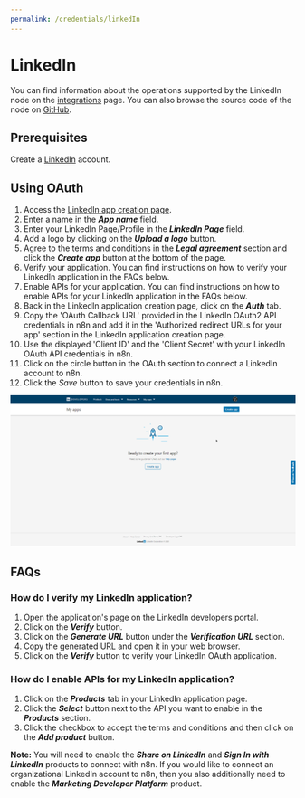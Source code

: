 ```yaml
---
permalink: /credentials/linkedIn
---
```


# LinkedIn

You can find information about the operations supported by the LinkedIn node on the [integrations](https://n8n.io/integrations/n8n-nodes-base.linkedIn) page. You can also browse the source code of the node on [GitHub](https://github.com/n8n-io/n8n/tree/master/packages/nodes-base/nodes/LinkedIn).

## Prerequisites

Create a [LinkedIn](https://www.linkedin.com/) account.

## Using OAuth

1. Access the [LinkedIn app creation page](https://www.linkedin.com/developers/apps/new).
2. Enter a name in the ***App name*** field.
3. Enter your LinkedIn Page/Profile in the ***LinkedIn Page*** field.
4. Add a logo by clicking on the ***Upload a logo*** button.
5. Agree to the terms and conditions in the ***Legal agreement*** section and click the ***Create app*** button at the bottom of the page.
6. Verify your application. You can find instructions on how to verify your LinkedIn application in the FAQs below.
10. Enable APIs for your application. You can find instructions on how to enable APIs for your LinkedIn application in the FAQs below.
10. Back in the LinkedIn application creation page, click on the ***Auth*** tab.
11. Copy the 'OAuth Callback URL' provided in the LinkedIn OAuth2 API credentials in n8n and add it in the 'Authorized redirect URLs for your app' section in the LinkedIn application creation page.
12. Use the displayed 'Client ID' and the 'Client Secret' with your LinkedIn OAuth API credentials in n8n.
10. Click on the circle button in the OAuth section to connect a LinkedIn account to n8n.
11. Click the *Save* button to save your credentials in n8n.

![Getting LinkedIn credentials](./using-oauth.gif)

## FAQs

### How do I verify my LinkedIn application?

1. Open the application's page on the LinkedIn developers portal.
2. Click on the ***Verify*** button.
3. Click on the ***Generate URL*** button under the ***Verification URL*** section.
4. Copy the generated URL and open it in your web browser.
5. Click on the ***Verify*** button to verify your LinkedIn OAuth application.

### How do I enable APIs for my LinkedIn application?

1. Click on the ***Products*** tab in your LinkedIn application page.
2. Click the ***Select*** button next to the API you want to enable in the ***Products*** section.
3. Click the checkbox to accept the terms and conditions and then click on the ***Add product*** button.

**Note:** You will need to enable the ***Share on LinkedIn*** and ***Sign In with LinkedIn*** products to connect with n8n. If you would like to connect an organizational LinkedIn account to n8n, then you also additionally need to enable the ***Marketing Developer Platform*** product.